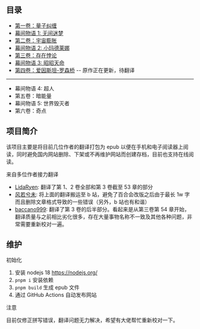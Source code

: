 ## 目录

- [第一卷：量子纠缠](/books/01/)
- [幕间物语 1: 无间迷梦](/books/02/幕间-1-无间迷梦)
- [第二卷：宇宙膨胀](/books/02/)
- [幕间物语 2: 小玛德莱娜](/books/03/幕间-2-小玛德莱娜)
- [第三卷：存在悖论](/books/03/)
- [幕间物语 3: 昭昭天命](/books/04/064-1-幕间-3-昭昭天命-上)
- [第四卷：爱因斯坦-罗森桥](/books/04/) -- 原作正在更新，待翻译

---

- 幕间物语 4: 超人
- 第五卷：暗能量
- 幕间物语 5: 世界毁灭者
- 第六卷：奇点

## 项目简介

该项目主要是将目前几位作者的翻译打包为 epub 以便在手机和电子阅读器上阅读，同时避免国内网站删除、下架或不再维护网站而创建存档，目前也支持在线阅读。

来自多位作者接力翻译

- [LidaRyen](https://bbs.yamibo.com/forum.php?mod=viewthread&tid=206113&extra=&authorid=61676): 翻译了第 1、2 卷全部和第 3 卷截至 53 章的部分
- [风若兮未](https://space.bilibili.com/47184018): 将上面的翻译搬运至 b 站，避免了百合会改版之后由于最长 1w 字而且删除文章格式导致的一些错误（另外，b 站也有和谐）
- [baccano999](https://space.bilibili.com/11781867): 翻译了第 3 卷的后半部分。看起来是从第三卷第 54 章开始，翻译质量与之前相比劣化很多，存在大量事物名称不一致及其他各种问题，非常需要重新校对一遍。

## 维护

初始化

1. 安装 nodejs 18 <https://nodejs.org/>
2. `pnpm i` 安装依赖
3. `pnpm build` 生成 epub 文件
4. 通过 GitHub Actions 自动发布网站

注意

目前仅修正拼写错误，翻译问题无力解决，希望有大佬帮忙重新校对一下。
